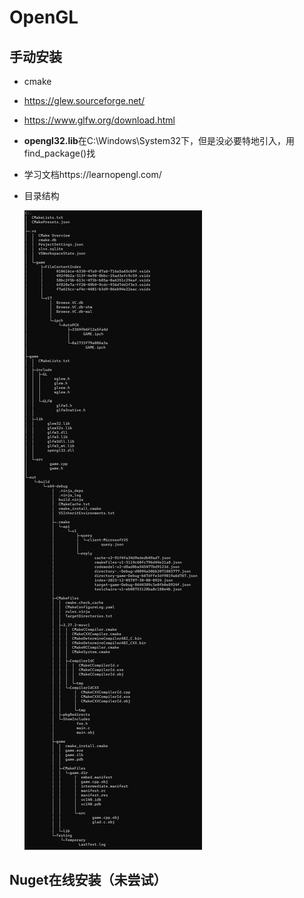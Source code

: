 # OpenGL

## 手动安装

- cmake

- https://glew.sourceforge.net/

- https://www.glfw.org/download.html

- **opengl32.lib**在C:\Windows\System32下，但是没必要特地引入，用find_package()找

- 学习文档https://learnopengl.com/

- 目录结构

  ![image-20231205161732119](images/image-20231205161732119.png)

## Nuget在线安装（未尝试）